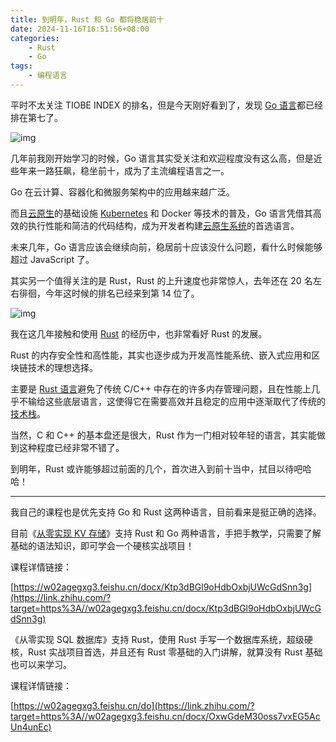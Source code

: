 ```yaml
---
title: 到明年，Rust 和 Go 都将稳居前十
date: 2024-11-16T16:51:56+08:00
categories:
    - Rust
    - Go
tags:
    - 编程语言
---
```


平时不太关注 TIOBE INDEX 的排名，但是今天刚好看到了，发现 [Go 语言](https://zhida.zhihu.com/search?content_id=250386577&content_type=Article&match_order=1&q=Go+语言&zhida_source=entity)都已经排在第七了。

![img](https://pic3.zhimg.com/v2-cc5468004d8b6ebfe0aa564289ca3f6a_1440w.jpg)

几年前我刚开始学习的时候，Go 语言其实受关注和欢迎程度没有这么高，但是近些年来一路狂飙，稳坐前十，成为了主流编程语言之一。

Go 在云计算、容器化和微服务架构中的应用越来越广泛。

而且[云原生](https://zhida.zhihu.com/search?content_id=250386577&content_type=Article&match_order=1&q=云原生&zhida_source=entity)的基础设施 [Kubernetes](https://zhida.zhihu.com/search?content_id=250386577&content_type=Article&match_order=1&q=Kubernetes&zhida_source=entity) 和 Docker 等技术的普及，Go 语言凭借其高效的执行性能和简洁的代码结构，成为开发者构建[云原生系统](https://zhida.zhihu.com/search?content_id=250386577&content_type=Article&match_order=1&q=云原生系统&zhida_source=entity)的首选语言。

未来几年，Go 语言应该会继续向前，稳居前十应该没什么问题，看什么时候能够超过 JavaScript 了。

其实另一个值得关注的是 Rust，Rust 的上升速度也非常惊人，去年还在 20 名左右徘徊，今年这时候的排名已经来到第 14 位了。

![img](https://pica.zhimg.com/v2-34ded798f69579519fc2761ed36e2c7e_1440w.jpg)

我在这几年接触和使用 [Rust](https://zhida.zhihu.com/search?content_id=250386577&content_type=Article&match_order=3&q=Rust&zhida_source=entity) 的经历中，也非常看好 Rust 的发展。

Rust 的内存安全性和高性能，其实也逐步成为开发高性能系统、嵌入式应用和区块链技术的理想选择。

主要是 [Rust 语言](https://zhida.zhihu.com/search?content_id=250386577&content_type=Article&match_order=1&q=Rust+语言&zhida_source=entity)避免了传统 C/C++ 中存在的许多内存管理问题，且在性能上几乎不输给这些底层语言，这使得它在需要高效并且稳定的应用中逐渐取代了传统的[技术栈](https://zhida.zhihu.com/search?content_id=250386577&content_type=Article&match_order=1&q=技术栈&zhida_source=entity)。

当然，C 和 C++ 的基本盘还是很大，Rust 作为一门相对较年轻的语言，其实能做到这种程度已经非常不错了。

到明年，Rust 或许能够超过前面的几个，首次进入到前十当中，拭目以待吧哈哈！

------

我自己的课程也是优先支持 Go 和 Rust 这两种语言，目前看来是挺正确的选择。

目前《[从零实现 KV 存储](https://zhida.zhihu.com/search?content_id=250386577&content_type=Article&match_order=1&q=从零实现+KV+存储&zhida_source=entity)》支持 Rust 和 Go 两种语言，手把手教学，只需要了解基础的语法知识，即可学会一个硬核实战项目！

课程详情链接：

[https://w02agegxg3.feishu.cn/docx/Ktp3dBGl9oHdbOxbjUWcGdSnn3g](https://link.zhihu.com/?target=https%3A//w02agegxg3.feishu.cn/docx/Ktp3dBGl9oHdbOxbjUWcGdSnn3g)

《从零实现 SQL 数据库》支持 Rust，使用 Rust 手写一个数据库系统，超级硬核，Rust 实战项目首选，并且还有 Rust 零基础的入门讲解，就算没有 Rust 基础也可以来学习。

课程详情链接：

[https://w02agegxg3.feishu.cn/do](https://link.zhihu.com/?target=https%3A//w02agegxg3.feishu.cn/docx/OxwGdeM30oss7vxEG5AcUn4unEc)

